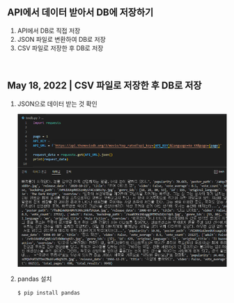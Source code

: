## API에서 데이터 받아서 DB에 저장하기

1. API에서 DB로 직접 저장
2. JSON 파일로 변환하여 DB로 저장
3. CSV 파일로 저장한 후 DB로 저장

<br/>

## May 18, 2022 | CSV 파일로 저장한 후 DB로 저장

1. JSON으로 데이터 받는 것 확인

   ![image-20220518005742486](README.assets/image-20220518005742486.png)

2. pandas 설치

   ```bash
   $ pip install pandas
   ```

   
